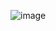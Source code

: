 
![image](https://github.com/EddyPinarello/EddyP-portfolio/assets/149050257/72a7308d-bca3-4105-b7c6-9926ba05e231)
